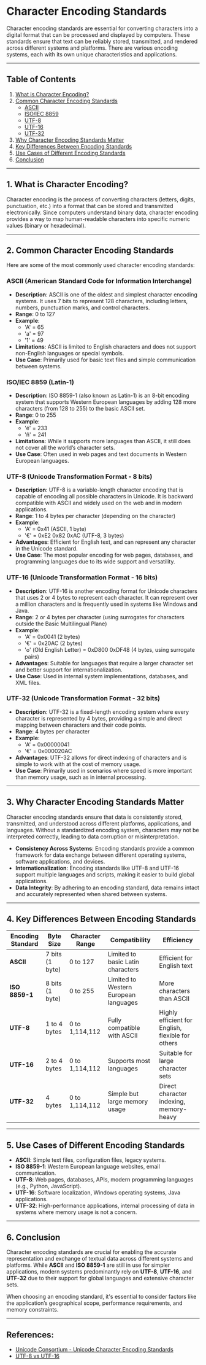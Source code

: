 # Character Encoding Standards

Character encoding standards are essential for converting characters into a digital format that can be processed and displayed by computers. These standards ensure that text can be reliably stored, transmitted, and rendered across different systems and platforms. There are various encoding systems, each with its own unique characteristics and applications.

---

## Table of Contents
1. [What is Character Encoding?](#what-is-character-encoding)
2. [Common Character Encoding Standards](#common-character-encoding-standards)
    - [ASCII](#ascii)
    - [ISO/IEC 8859](#isoiec-8859)
    - [UTF-8](#utf-8)
    - [UTF-16](#utf-16)
    - [UTF-32](#utf-32)
3. [Why Character Encoding Standards Matter](#why-character-encoding-standards-matter)
4. [Key Differences Between Encoding Standards](#key-differences-between-encoding-standards)
5. [Use Cases of Different Encoding Standards](#use-cases-of-different-encoding-standards)
6. [Conclusion](#conclusion)

---

## 1. **What is Character Encoding?**

Character encoding is the process of converting characters (letters, digits, punctuation, etc.) into a format that can be stored and transmitted electronically. Since computers understand binary data, character encoding provides a way to map human-readable characters into specific numeric values (binary or hexadecimal).

---

## 2. **Common Character Encoding Standards**

Here are some of the most commonly used character encoding standards:

### **ASCII (American Standard Code for Information Interchange)**
- **Description**: ASCII is one of the oldest and simplest character encoding systems. It uses 7 bits to represent 128 characters, including letters, numbers, punctuation marks, and control characters.
- **Range**: 0 to 127
- **Example**:
  - 'A' = 65
  - 'a' = 97
  - '1' = 49
- **Limitations**: ASCII is limited to English characters and does not support non-English languages or special symbols.
- **Use Case**: Primarily used for basic text files and simple communication between systems.

### **ISO/IEC 8859 (Latin-1)**
- **Description**: ISO 8859-1 (also known as Latin-1) is an 8-bit encoding system that supports Western European languages by adding 128 more characters (from 128 to 255) to the basic ASCII set.
- **Range**: 0 to 255
- **Example**:
  - 'é' = 233
  - 'ñ' = 241
- **Limitations**: While it supports more languages than ASCII, it still does not cover all the world’s character sets.
- **Use Case**: Often used in web pages and text documents in Western European languages.

### **UTF-8 (Unicode Transformation Format - 8 bits)**
- **Description**: UTF-8 is a variable-length character encoding that is capable of encoding all possible characters in Unicode. It is backward compatible with ASCII and widely used on the web and in modern applications.
- **Range**: 1 to 4 bytes per character (depending on the character)
- **Example**:
  - 'A' = 0x41 (ASCII, 1 byte)
  - '€' = 0xE2 0x82 0xAC (UTF-8, 3 bytes)
- **Advantages**: Efficient for English text, and can represent any character in the Unicode standard.
- **Use Case**: The most popular encoding for web pages, databases, and programming languages due to its wide support and versatility.

### **UTF-16 (Unicode Transformation Format - 16 bits)**
- **Description**: UTF-16 is another encoding format for Unicode characters that uses 2 or 4 bytes to represent each character. It can represent over a million characters and is frequently used in systems like Windows and Java.
- **Range**: 2 or 4 bytes per character (using surrogates for characters outside the Basic Multilingual Plane)
- **Example**:
  - 'A' = 0x0041 (2 bytes)
  - '€' = 0x20AC (2 bytes)
  - '𐍈' (Old English Letter) = 0xD800 0xDF48 (4 bytes, using surrogate pairs)
- **Advantages**: Suitable for languages that require a larger character set and better support for internationalization.
- **Use Case**: Used in internal system implementations, databases, and XML files.

### **UTF-32 (Unicode Transformation Format - 32 bits)**
- **Description**: UTF-32 is a fixed-length encoding system where every character is represented by 4 bytes, providing a simple and direct mapping between characters and their code points.
- **Range**: 4 bytes per character
- **Example**:
  - 'A' = 0x00000041
  - '€' = 0x000020AC
- **Advantages**: UTF-32 allows for direct indexing of characters and is simple to work with at the cost of memory usage.
- **Use Case**: Primarily used in scenarios where speed is more important than memory usage, such as in internal processing.

---

## 3. **Why Character Encoding Standards Matter**

Character encoding standards ensure that data is consistently stored, transmitted, and understood across different platforms, applications, and languages. Without a standardized encoding system, characters may not be interpreted correctly, leading to data corruption or misinterpretation.

- **Consistency Across Systems**: Encoding standards provide a common framework for data exchange between different operating systems, software applications, and devices.
- **Internationalization**: Encoding standards like UTF-8 and UTF-16 support multiple languages and scripts, making it easier to build global applications.
- **Data Integrity**: By adhering to an encoding standard, data remains intact and accurately represented when shared between systems.

---

## 4. **Key Differences Between Encoding Standards**

| **Encoding Standard**  | **Byte Size**      | **Character Range**     | **Compatibility**               | **Efficiency**           |
|------------------------|--------------------|-------------------------|---------------------------------|--------------------------|
| **ASCII**              | 7 bits (1 byte)    | 0 to 127                | Limited to basic Latin characters | Efficient for English text |
| **ISO 8859-1**         | 8 bits (1 byte)    | 0 to 255                | Limited to Western European languages | More characters than ASCII |
| **UTF-8**              | 1 to 4 bytes       | 0 to 1,114,112          | Fully compatible with ASCII    | Highly efficient for English, flexible for others |
| **UTF-16**             | 2 to 4 bytes       | 0 to 1,114,112          | Supports most languages        | Suitable for large character sets |
| **UTF-32**             | 4 bytes            | 0 to 1,114,112          | Simple but large memory usage  | Direct character indexing, memory-heavy |

---

## 5. **Use Cases of Different Encoding Standards**

- **ASCII**: Simple text files, configuration files, legacy systems.
- **ISO 8859-1**: Western European language websites, email communication.
- **UTF-8**: Web pages, databases, APIs, modern programming languages (e.g., Python, JavaScript).
- **UTF-16**: Software localization, Windows operating systems, Java applications.
- **UTF-32**: High-performance applications, internal processing of data in systems where memory usage is not a concern.

---

## 6. **Conclusion**

Character encoding standards are crucial for enabling the accurate representation and exchange of textual data across different systems and platforms. While **ASCII** and **ISO 8859-1** are still in use for simpler applications, modern systems predominantly rely on **UTF-8**, **UTF-16**, and **UTF-32** due to their support for global languages and extensive character sets.

When choosing an encoding standard, it's essential to consider factors like the application’s geographical scope, performance requirements, and memory constraints.

---

## References:
- [Unicode Consortium - Unicode Character Encoding Standards](https://www.unicode.org)
- [UTF-8 vs UTF-16](https://www.joelonsoftware.com)
